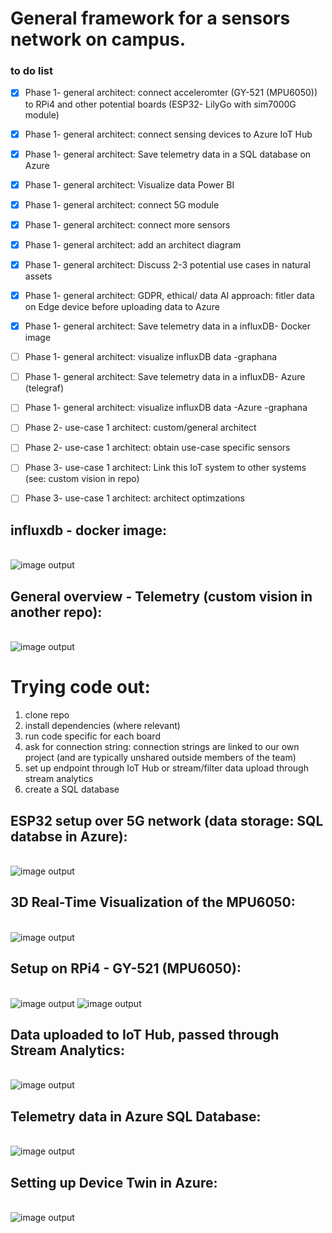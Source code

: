 # General framework for a sensors network on campus. 


### to do list
* [x] Phase 1- general architect: connect acceleromter (GY-521 (MPU6050)) to RPi4 and other potential boards (ESP32- LilyGo with sim7000G module)
* [x] Phase 1- general architect: connect sensing devices to Azure IoT Hub
* [x] Phase 1- general architect: Save telemetry data in a SQL database on Azure 
* [x] Phase 1- general architect: Visualize data Power BI
* [x] Phase 1- general architect: connect 5G module
* [x] Phase 1- general architect: connect more sensors
* [x] Phase 1- general architect: add an architect diagram
* [x] Phase 1- general architect: Discuss 2-3 potential use cases in natural assets
* [x] Phase 1- general architect: GDPR, ethical/ data AI approach: fitler data on Edge device before uploading data to Azure
* [x] Phase 1- general architect: Save telemetry data in a influxDB- Docker image 
* [ ] Phase 1- general architect: visualize influxDB data -graphana
* [ ] Phase 1- general architect: Save telemetry data in a influxDB- Azure (telegraf)
* [ ] Phase 1- general architect: visualize influxDB data -Azure -graphana


* [ ] Phase 2- use-case 1 architect: custom/general architect
* [ ] Phase 2- use-case 1 architect: obtain use-case specific sensors

* [ ] Phase 3- use-case 1 architect: Link this IoT system to other systems (see: custom vision in  repo)
* [ ] Phase 3- use-case 1 architect: architect optimzations


## influxdb - docker image:
\
![image output](influxdb_wifi_esp32.png)

## General overview - Telemetry (custom vision in another repo):
\
![image output](rpi_azure.png)


# Trying code out:
1. clone repo
2. install dependencies (where relevant)
2. run code specific for each board 
3. ask for connection string: connection strings are linked to our own project (and are typically unshared outside members of the team)
4. set up endpoint through IoT Hub or stream/filter data upload through stream analytics
5. create a SQL database 


## ESP32 setup over 5G network (data storage: SQL databse in Azure):
\
![image output](/Esp32/Device/tree_dynamics_copy.jpg)

## 3D Real-Time Visualization of the MPU6050:
\
![image output](Esp32/Device/3D_mpu6050.jpg)

## Setup on RPi4 - GY-521 (MPU6050):
\
![image output](rpi_1.jpg)
![image output](rpi_2.jpg)


## Data uploaded to IoT Hub, passed through Stream Analytics:
\
![image output](stream_analytics.png)


## Telemetry data in Azure SQL Database:
\
![image output](Azure_SQL.png)


## Setting up Device Twin in Azure:
\
![image output](device_twin.png)



